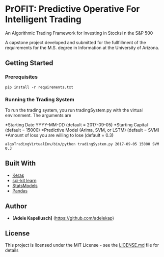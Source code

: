 # PrOFIT: Predictive Operative For Intelligent Trading
An Algorithmic Trading Framework for Investing in Stocksi n the S&P 500

A capstone project developed and submitted for the fullfillment of the requirements for the M.S. degree in Information at the University of Arizona.

## Getting Started

### Prerequisites

```
pip install -r requirements.txt
```

### Running the Trading System
To run the trading system, you run tradingSystem.py with the virtual environment. The arguments are

*Starting Date YYYY-MM-DD (default = 2017-09-05)
*Starting Capital (default = 15000)
*Predictive Model (Arima, SVM, or LSTM) (default = SVM)
*Amount of loss you are willing to lose (default = 0.3)

```
algoTradingVirtualEnv/bin/python tradingSystem.py 2017-09-05 15000 SVM 0.3
```

## Built With

* [Keras](https://keras.io/)
* [sci-kit learn](http://scikit-learn.org/stable/documentation.html)
* [StatsModels](https://www.statsmodels.org/stable/index.html)
* [Pandas](https://pandas.pydata.org/pandas-docs/stable/)


## Author

* **[Adele Kapellusch]** (https://github.com/adelekap)


## License

This project is licensed under the MIT License - see the [LICENSE.md](LICENSE.md) file for details

